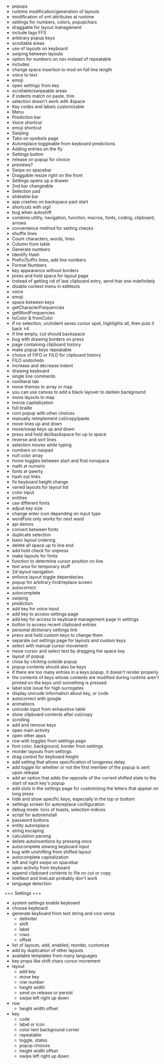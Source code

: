 + popups
+ runtime modification/generation of layouts
+ modification of xml attributes at runtime
+ settings for numbers, colors, popupchars
+ draggable for layout management
+ include tags FFS
+ arbitrary popup keys
+ scrollable areas
+ use of layouts on keyboard
+ swiping between layouts
+ option for numbers on nav instead of repeatable
+ includes
+ change space insertion to mod on full line length 
+ voice to text
+ emoji 
+ open settings from key
+ scrollable/swipeable areas
+ if indents match on paste, trim
+ selection doesn't work with 4space
+ Key codes and labels customizable
+ Menu
+ Prediction bar
+ Voice shortcut
+ emoji shortcut
+ Swiping
+ Tabs on symbols page 
+ Autoreplace toggleable from keyboard predictions 
+ Adding entries on the fly
+ Settings button
+ release on popup for choice
+ previews? 
+ Swipe on spacebar
+ Draggable resize right on the front
+ Settings opens up a drawer
+ 2nd bar changeable
+ Selection pad
+ slideable bar
+ app crashes on backspace past start
+ shortcuts with sigil
+ bug when autoshift
+ combine utility, navigation, function, macros, fonts, coding, clipboard, arrows
+ convenience method for setting checks
+ shuffle lines
+ Count characters, words, lines
+ Column from table
+ Generate numbers
+ Identify Hash
+ Prefix/Suffix lines, add line numbers
+ Format Numbers
+ key appearance without borders
+ press and hold space for layout page
+ instead of getting rid of last clipboard entry, send that one indefinitely
+ disable context menu in edittexts
+ voice
+ emoji
+ space between keys
+ getCharacterFrequencies
+ getWordFrequencies
+ toColor & fromColor
+ if no selection, un/indent saves cursor spot, highlights all, then puts it back ±4
+ if line empty, cut should backspace
+ bug with drawing borders on press
+ page containing clipboard history
+ make popup keys repeatable
+ choice of FIFO or FILO for clipboard history
+ FILO undo/redo
+ increase and decrease indent
+ drawing keyboard
+ single line comments
+ nonliteral tab
+ move themes to array or map
+ you can use canvas to add a black layover to darken background
+ move layouts to map
+ morse capitalization
+ full braille
+ com popup with other choices
+ manually reimplement cut/copy/paste
+ move lines up and down
+ move/swap keys up and down
+ press and hold del/backspace for up to space
+ reverse and sort lines
+ selection moves while typing
+ numbers on navpad
+ null color array
+ home toggles between start and first nonspace
+ math ⇄ numeric
+ fonts ⇄ qwerty
+ hash out links
+ fix keyboard height change
+ varied layouts for layout list
+ color input
+ entities
+ use different fonts
+ adjust key size
+ change enter icon depending on input type
+ wordFore only works for next word
+ api demos
+ convert between fonts
+ duplicate selection
+ basic layout ordering
+ delete all space up to line end
+ add hold check for onpress
+ make layouts for fonts
+ function to determine cursor position on line
+ text area for temporary stuff
+ 2d layout navigation
+ enforce layout toggle dependecies
+ popup for arbitrary find/replace screen
+ autocorrect
+ autocomplete
+ swiping
+ prediction
+ add key for voice input
+ add key to access settings page
+ add key for access to keyboard management page in settings
+ button to access recent clipboard entries
+ personal dictionary settings link
+ press and hold custom keys to change them
+ separate out settings page for layouts and custom keys
+ select with manual cursor movement
+ move cursor and select text by dragging the space key
+ layout of popup
+ close by clicking outside popup
+ popup contents should also be keys
+ if there are too many entries in a keys popup, it doesn't render properly
+ the contents of keys whose contents are modified during runtime aren't printed on the keys until something is pressed
+ label size issue for high surrogates
+ display unicode information about key, or code
+ autocorrect with google
+ animations
+ unicode input from exhaustive table
+ show clipboard contents after cut/copy
+ scrolling
+ add and remove keys
+ open main activity
+ open other apps
+ row with toggles from settings page
+ font color, background, border from settings
+ reorder layouts from settings
+ drag control for keyboard height
+ add setting that allows specification of longpress delay
+ add toggle for whether or not the first member of the popup is sent upon release
+ add an option that adds the opposite of the current shifted state to the start of each key's popup
+ add slots in the settings page for customizing the letters that appear on long press
+ hide and show specific keys, especially in the top or bottom
+ settings screen for autoreplace configuration
+ debug mode: tons of toasts, selection indices
+ script for autoreinstall
+ password buttons
+ entity autoreplace
+ string escaping
+ calculation parsing
+ delete autoinsertions by pressing once
+ autocomplete slowing keyboard input
+ bug with unshifting from shifted layout
+ autocomplete capitalization
+ left and right swipe on spacebar
+ open activity from keyboard
+ append clipboard contents to file on cut or copy
+ lineNext and lineLast probably don't work
+ language detection



=== Settings ===
+ system settings enable keyboard
+ choose keyboard
+ generate keyboard from text string and vice versa
    + delimiter
    + shift
    + label
    + rows
    + offset
+ list of layouts, add, enabled, reorder, customize
+ add by duplication of other layouts
+ available templates from many languages
+ key props like shift chars cursor movement
+ layout
    + add key
    + move key
    + row number
    + height width
    + send on release or persist
    + swipe left right up down
+ row
    + height width offset
+ key
    + code
    + label or icon
    + color text background corner
    + repeatable
    + toggle, states
    + popup choices
    + height width offset
    + swipe left right up down